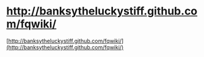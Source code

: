 <!--
id: 2905783198
link: http://tumblr.atmos.org/post/2905783198/http-banksytheluckystiff-github-com-fqwiki
slug: http-banksytheluckystiff-github-com-fqwiki
date: Sun Jan 23 2011 21:54:03 GMT-0800 (PST)
publish: 2011-01-023
tags: 
title: http://banksytheluckystiff.github.com/fqwiki/
-->


http://banksytheluckystiff.github.com/fqwiki/
=============================================

[http://banksytheluckystiff.github.com/fqwiki/](http://banksytheluckystiff.github.com/fqwiki/)

